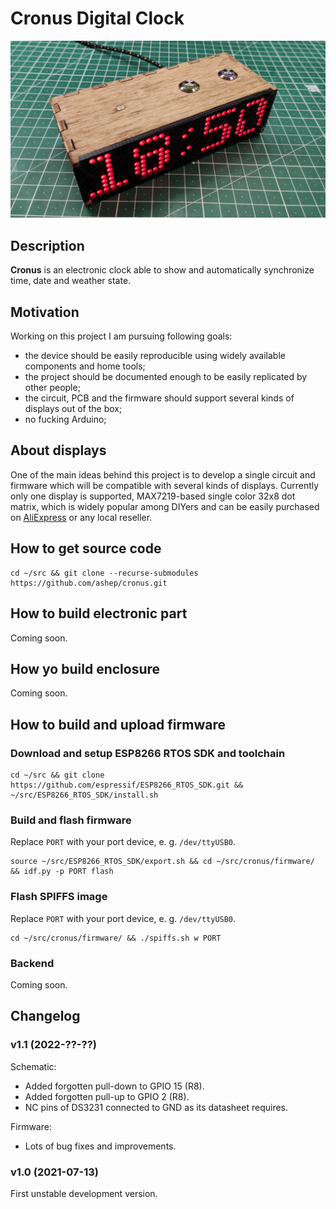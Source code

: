 # Cronus Digital Clock

![Cronus MAX7219 32x8 matrix](./media/cronus-max7219-32x8-red.jpg)

## Description

**Cronus** is an electronic clock able to show and automatically synchronize time, date and weather state.

## Motivation

Working on this project I am pursuing following goals:

- the device should be easily reproducible using widely available components and home tools;
- the project should be documented enough to be easily replicated by other people;
- the circuit, PCB and the firmware should support several kinds of displays out of the box;
- no fucking Arduino;

## About displays

One of the main ideas behind this project is to develop a single circuit and firmware which will be compatible with several kinds of
displays. Currently only one display is supported, MAX7219-based single color 32x8 dot matrix, which is widely popular among DIYers and can
be easily purchased on [AliExpress](https://www.aliexpress.com/wholesale?SearchText=max7219+matrix) or any local reseller.

## How to get source code

```shell
cd ~/src && git clone --recurse-submodules https://github.com/ashep/cronus.git
```

## How to build electronic part

Coming soon.

## How yo build enclosure

Coming soon.

## How to build and upload firmware

### Download and setup ESP8266 RTOS SDK and toolchain

```shell
cd ~/src && git clone https://github.com/espressif/ESP8266_RTOS_SDK.git && ~/src/ESP8266_RTOS_SDK/install.sh
```

### Build and flash firmware

Replace `PORT` with your port device, e. g. `/dev/ttyUSB0`.

```shell
source ~/src/ESP8266_RTOS_SDK/export.sh && cd ~/src/cronus/firmware/ && idf.py -p PORT flash
```

### Flash SPIFFS image

Replace `PORT` with your port device, e. g. `/dev/ttyUSB0`.

```shell
cd ~/src/cronus/firmware/ && ./spiffs.sh w PORT
```

### Backend

Coming soon.

## Changelog

### v1.1 (2022-??-??)

Schematic:

- Added forgotten pull-down to GPIO 15 (R8).
- Added forgotten pull-up to GPIO 2 (R8).
- NC pins of DS3231 connected to GND as its datasheet requires.

Firmware:

- Lots of bug fixes and improvements.

### v1.0 (2021-07-13)

First unstable development version.
